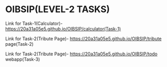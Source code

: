 # OIBSIP(LEVEL-2 TASKS)
Link for Task-1(Calculator)- https://20a31a05e5.github.io/OIBSIP/calculator(Task-1)

Link for Task-2(Tribute Page)- https://20a31a05e5.github.io/OIBSIP/tribute page(Task-2)

Link for Task-2(Tribute Page)- https://20a31a05e5.github.io/OIBSIP/todo webapp(Task-3)
